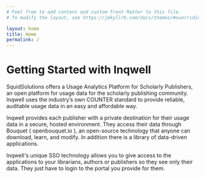 ```yaml
---
# Feel free to add content and custom Front Matter to this file.
# To modify the layout, see https://jekyllrb.com/docs/themes/#overriding-theme-defaults

layout: home
title: Home
permalink: /
---
```


# Getting Started with Inqwell 


SquidSolutions offers a Usage Analytics Platform for Scholarly Publishers, an open platform for usage data for the scholarly publishing
community. Inqwell uses the industry’s own COUNTER standard to provide reliable, auditable usage data in an easy and affordable way.

Inqwell provides each publisher with a private destination for their usage data in a secure, hosted environment. They access their data through
Bouquet ( openbouquet.io ), an open-source technology that anyone can download, learn, and modify. In addition there is a library of data-driven
applications.

Inqwell's unique SSO technology allows you to give access to the applications to your librarians, authors or publishers so they see only their data.
They just have to login to the portal you provide for them.


<script src="./assets/js/removeMadeWith.js"></script>